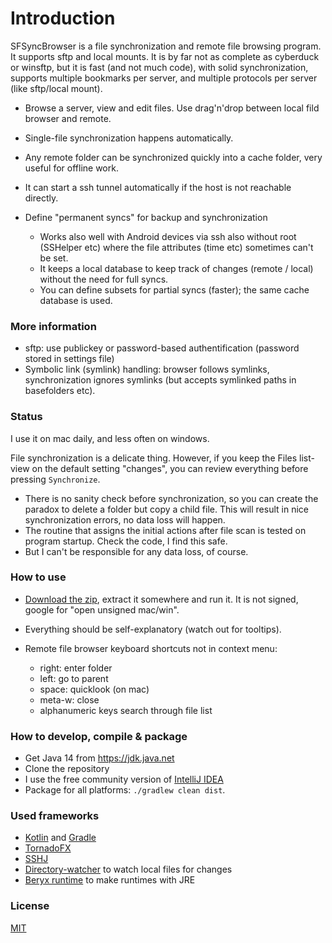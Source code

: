 
# Introduction

SFSyncBrowser is a file synchronization and remote file browsing program. It supports sftp and local mounts.
It is by far not as complete as cyberduck or winsftp, but it is fast (and not much code), with solid synchronization,
supports multiple bookmarks per server, and multiple protocols per server (like sftp/local mount).

* Browse a server, view and edit files. Use drag'n'drop between local fild browser and remote.
* Single-file synchronization happens automatically.
* Any remote folder can be synchronized quickly into a cache folder, very useful for offline work.
* It can start a ssh tunnel automatically if the host is not reachable directly.

* Define "permanent syncs" for backup and synchronization
  * Works also well with Android devices via ssh also without root (SSHelper etc) where the file attributes (time etc) sometimes can't be set.
  * It keeps a local database to keep track of changes (remote / local) without the need for full syncs.
  * You can define subsets for partial syncs (faster); the same cache database is used.


### More information

* sftp: use publickey or password-based authentification (password stored in settings file)
* Symbolic link (symlink) handling: browser follows symlinks, synchronization ignores symlinks (but accepts symlinked paths in basefolders etc).


### Status ###
I use it on mac daily, and less often on windows.

File synchronization is a delicate thing. However, if you keep the Files list-view on the default setting "changes",
you can review everything before pressing `Synchronize`.

* There is no sanity check before synchronization, so you can create the paradox to delete a folder but copy a child file.
This will result in nice synchronization errors, no data loss will happen.
* The routine that assigns the initial actions after file scan is tested on program startup. Check the code, I find this safe.
* But I can't be responsible for any data loss, of course.


### How to use ###

* [Download the zip](https://github.com/wolfgangasdf/sfsyncbrowser/releases), extract it somewhere and run it. It is not signed, google for "open unsigned mac/win".
* Everything should be self-explanatory (watch out for tooltips).
* Remote file browser keyboard shortcuts not in context menu:

    * right: enter folder
    * left: go to parent
    * space: quicklook (on mac)
    * meta-w: close
    * alphanumeric keys search through file list

### How to develop, compile & package ###

* Get Java 14 from https://jdk.java.net
* Clone the repository
* I use the free community version of [IntelliJ IDEA](https://www.jetbrains.com/idea/download/) 
* Package for all platforms: `./gradlew clean dist`.

### Used frameworks ###

* [Kotlin](https://kotlinlang.org/) and [Gradle](https://gradle.org/)
* [TornadoFX](https://github.com/edvin/tornadofx)
* [SSHJ](https://github.com/hierynomus/sshj)
* [Directory-watcher](https://github.com/gmethvin/directory-watcher) to watch local files for changes
* [Beryx runtime](https://github.com/beryx/badass-runtime-plugin) to make runtimes with JRE

### License ###
[MIT](http://opensource.org/licenses/MIT)